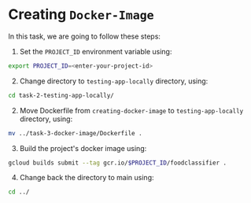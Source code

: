 # Creating `Docker-Image`

In this task, we are going to follow these steps:

1. Set the `PROJECT_ID` environment variable using:
```bash
export PROJECT_ID=<enter-your-project-id>
```
2. Change directory to `testing-app-locally` directory, using:
```bash
cd task-2-testing-app-locally/
```
2. Move Dockerfile from `creating-docker-image` to `testing-app-locally` directory, using:
```bash
mv ../task-3-docker-image/Dockerfile .
```
3. Build the project's docker image using:
```bash
gcloud builds submit --tag gcr.io/$PROJECT_ID/foodclassifier .
```
4. Change back the directory to main using:
```bash
cd ../
```